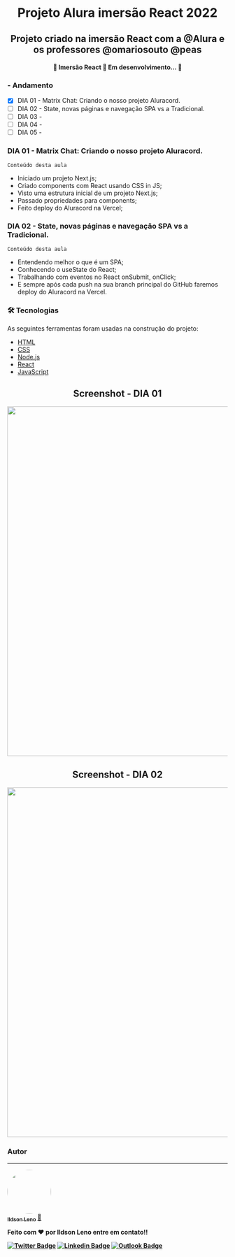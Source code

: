 <h1 align="center">Projeto Alura imersão React 2022</h1>
<h2 align="center">Projeto criado na imersão React com a @Alura e os professores @omariosouto @peas</h2>

<h4 align="center"> 
	🚧  Imersão React 🚀 Em desenvolvimento...  🚧
</h4>

### - Andamento

- [x] DIA 01 - Matrix Chat: Criando o nosso projeto Aluracord.
- [ ] DIA 02 - State, novas páginas e navegação SPA vs a Tradicional.
- [ ] DIA 03 -
- [ ] DIA 04 - 
- [ ] DIA 05 -

<h3>DIA 01 - Matrix Chat: Criando o nosso projeto Aluracord.</h3>

```
Conteúdo desta aula
```
* Iniciado um projeto Next.js;
* Criado components com React usando CSS in JS;
* Visto uma estrutura inicial de um projeto Next.js;
* Passado propriedades para components;
* Feito deploy do Aluracord na Vercel;

<h3>DIA 02 - State, novas páginas e navegação SPA vs a Tradicional.</h3>

```
Conteúdo desta aula
```
* Entendendo melhor o que é um SPA;
* Conhecendo o useState do React;
* Trabalhando com eventos no React onSubmit, onClick;
* E sempre após cada push na sua branch principal do GitHub faremos deploy do Aluracord na Vercel.

### 🛠 Tecnologias

As seguintes ferramentas foram usadas na construção do projeto:

- [HTML](https://developer.mozilla.org/pt-BR/docs/Web/HTML)
- [CSS](https://developer.mozilla.org/pt-BR/docs/Web/CSS)
- [Node.js](https://nodejs.org/en/)
- [React](https://pt-br.reactjs.org/)
- [JavaScript](https://developer.mozilla.org/pt-BR/docs/Web/JavaScript)

<h2 align="center">Screenshot - DIA 01</h2>

<p align="center">
  <a href="https://aluracord-matrix-eta-eight.vercel.app/">
    <img width="800" src="https://github.com/newryan/aluracord-matrix/blob/master/assets/DIA_01.gif">
  </a>
</p>

<h2 align="center">Screenshot - DIA 02</h2>

<p align="center">
  <a href="https://aluracord-matrix-eta-eight.vercel.app/">
    <img width="800" src="https://github.com/newryan/aluracord-matrix/blob/master/assets/DIA_02.gif?raw=true">
  </a>
</p>









### Autor
---

<a href="https://github.com/newryan">
 <img style="border-radius: 50%;" src="https://avatars.githubusercontent.com/u/15676557?s=96&v=4" width="100px;" alt=""/>
 <br />
 <sub><b>Ildson Leno</a> <a href="https://github.com/newryan" title="GitHub">🚀</a>


Feito com ❤️ por Ildson Leno entre em contato!!

[![Twitter Badge](https://img.shields.io/badge/-@IldsonLeno-1ca0f1?style=flat-square&labelColor=1ca0f1&logo=twitter&logoColor=white&link=https://twitter.com/IldsonLeno)](https://twitter.com/IldsonLeno)
[![Linkedin Badge](https://img.shields.io/badge/-IldsonLeno-blue?style=flat-square&logo=Linkedin&logoColor=white&link=https://www.linkedin.com/in/ildsonleno/)](https://www.linkedin.com/in/ildsonleno/)
[![Outlook Badge](https://img.shields.io/badge/-ildson.leno@outlook.com-blue?style=flat-square&logo=Outlook&logoColor=white&link=mailto:ildson.leno@outlook.com)](mailto:ildson.leno@outloo.com)
